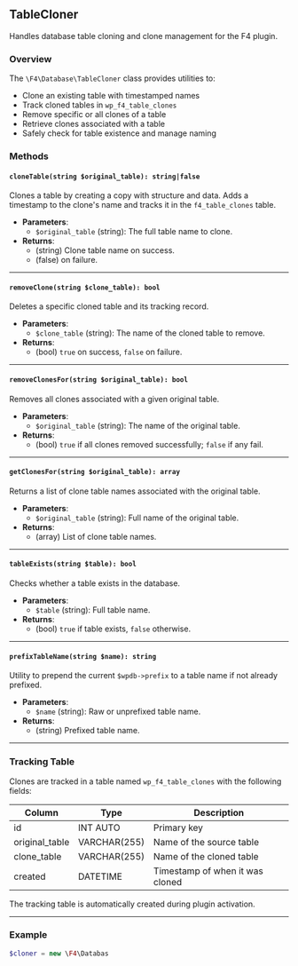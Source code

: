 ## TableCloner

Handles database table cloning and clone management for the F4 plugin.

### Overview

The `\F4\Database\TableCloner` class provides utilities to:
- Clone an existing table with timestamped names
- Track cloned tables in `wp_f4_table_clones`
- Remove specific or all clones of a table
- Retrieve clones associated with a table
- Safely check for table existence and manage naming

### Methods

#### `cloneTable(string $original_table): string|false`

Clones a table by creating a copy with structure and data. Adds a timestamp to the clone's name and tracks it in the `f4_table_clones` table.

- **Parameters**:
  - `$original_table` (string): The full table name to clone.
- **Returns**:
  - (string) Clone table name on success.
  - (false) on failure.

---

#### `removeClone(string $clone_table): bool`

Deletes a specific cloned table and its tracking record.

- **Parameters**:
  - `$clone_table` (string): The name of the cloned table to remove.
- **Returns**:
  - (bool) `true` on success, `false` on failure.

---

#### `removeClonesFor(string $original_table): bool`

Removes all clones associated with a given original table.

- **Parameters**:
  - `$original_table` (string): The name of the original table.
- **Returns**:
  - (bool) `true` if all clones removed successfully; `false` if any fail.

---

#### `getClonesFor(string $original_table): array`

Returns a list of clone table names associated with the original table.

- **Parameters**:
  - `$original_table` (string): Full name of the original table.
- **Returns**:
  - (array) List of clone table names.

---

#### `tableExists(string $table): bool`

Checks whether a table exists in the database.

- **Parameters**:
  - `$table` (string): Full table name.
- **Returns**:
  - (bool) `true` if table exists, `false` otherwise.

---

#### `prefixTableName(string $name): string`

Utility to prepend the current `$wpdb->prefix` to a table name if not already prefixed.

- **Parameters**:
  - `$name` (string): Raw or unprefixed table name.
- **Returns**:
  - (string) Prefixed table name.

---

### Tracking Table

Clones are tracked in a table named `wp_f4_table_clones` with the following fields:

| Column         | Type         | Description                     |
|----------------|--------------|---------------------------------|
| id             | INT AUTO     | Primary key                     |
| original_table | VARCHAR(255) | Name of the source table        |
| clone_table    | VARCHAR(255) | Name of the cloned table        |
| created        | DATETIME     | Timestamp of when it was cloned |

The tracking table is automatically created during plugin activation.

---

### Example

```php
$cloner = new \F4\Databas
